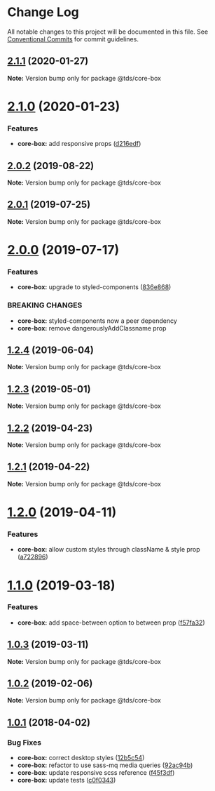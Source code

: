 # Change Log

All notable changes to this project will be documented in this file.
See [Conventional Commits](https://conventionalcommits.org) for commit guidelines.

## [2.1.1](https://github.com/telusdigital/tds/compare/@tds/core-box@2.1.0...@tds/core-box@2.1.1) (2020-01-27)

**Note:** Version bump only for package @tds/core-box





# [2.1.0](https://github.com/telusdigital/tds/compare/@tds/core-box@2.0.2...@tds/core-box@2.1.0) (2020-01-23)


### Features

* **core-box:** add responsive props ([d216edf](https://github.com/telusdigital/tds/commit/d216edf))





## [2.0.2](https://github.com/telusdigital/tds/compare/@tds/core-box@2.0.1...@tds/core-box@2.0.2) (2019-08-22)

**Note:** Version bump only for package @tds/core-box





## [2.0.1](https://github.com/telusdigital/tds/compare/@tds/core-box@2.0.0...@tds/core-box@2.0.1) (2019-07-25)

**Note:** Version bump only for package @tds/core-box





# [2.0.0](https://github.com/telusdigital/tds/compare/@tds/core-box@1.2.4...@tds/core-box@2.0.0) (2019-07-17)


### Features

* **core-box:** upgrade to styled-components ([836e868](https://github.com/telusdigital/tds/commit/836e868))


### BREAKING CHANGES

* **core-box:** styled-components now a peer dependency
* **core-box:** remove dangerouslyAddClassname prop





## [1.2.4](https://github.com/telusdigital/tds/compare/@tds/core-box@1.2.3...@tds/core-box@1.2.4) (2019-06-04)

**Note:** Version bump only for package @tds/core-box

## [1.2.3](https://github.com/telusdigital/tds/compare/@tds/core-box@1.2.2...@tds/core-box@1.2.3) (2019-05-01)

**Note:** Version bump only for package @tds/core-box

## [1.2.2](https://github.com/telusdigital/tds/compare/@tds/core-box@1.2.1...@tds/core-box@1.2.2) (2019-04-23)

**Note:** Version bump only for package @tds/core-box

## [1.2.1](https://github.com/telusdigital/tds/compare/@tds/core-box@1.2.0...@tds/core-box@1.2.1) (2019-04-22)

**Note:** Version bump only for package @tds/core-box

# [1.2.0](https://github.com/telusdigital/tds/compare/@tds/core-box@1.1.0...@tds/core-box@1.2.0) (2019-04-11)

### Features

- **core-box:** allow custom styles through className & style prop ([a722896](https://github.com/telusdigital/tds/commit/a722896))

# [1.1.0](https://github.com/telusdigital/tds/compare/@tds/core-box@1.0.3...@tds/core-box@1.1.0) (2019-03-18)

### Features

- **core-box:** add space-between option to between prop ([f57fa32](https://github.com/telusdigital/tds/commit/f57fa32))

## [1.0.3](https://github.com/telusdigital/tds/compare/@tds/core-box@1.0.2...@tds/core-box@1.0.3) (2019-03-11)

**Note:** Version bump only for package @tds/core-box

## [1.0.2](https://github.com/telusdigital/tds/compare/@tds/core-box@1.0.1...@tds/core-box@1.0.2) (2019-02-06)

**Note:** Version bump only for package @tds/core-box

<a name="1.0.1"></a>

## [1.0.1](https://github.com/telusdigital/tds/compare/@tds/core-box@1.0.0...@tds/core-box@1.0.1) (2018-04-02)

### Bug Fixes

- **core-box:** correct desktop styles ([12b5c54](https://github.com/telusdigital/tds/commit/12b5c54))
- **core-box:** refactor to use sass-mq media queries ([92ac94b](https://github.com/telusdigital/tds/commit/92ac94b))
- **core-box:** update responsive scss reference ([f45f3df](https://github.com/telusdigital/tds/commit/f45f3df))
- **core-box:** update tests ([c0f0343](https://github.com/telusdigital/tds/commit/c0f0343))
